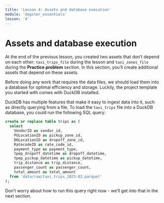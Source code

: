 ```yaml
---
title: 'Lesson 4: Assets and database execution'
module: 'dagster_essentials'
lesson: '4'
---
```


# Assets and database execution

At the end of the previous lesson, you created two assets that don’t depend on each other: `taxi_trips_file` during the lesson and `taxi_zones_file` during the **Practice problem** section. In this section, you’ll create additional assets that depend on these assets.

Before doing any work that requires the data files, we should load them into a database for optimal efficiency and storage. Luckily, the project template you started with comes with DuckDB installed.

DuckDB has multiple features that make it easy to ingest data into it, such as directly querying from a file. To load the `taxi_trips` file into a DuckDB database, you could run the following SQL query:

```sql
create or replace table trips as (
  select
    VendorID as vendor_id,
    PULocationID as pickup_zone_id,
    DOLocationID as dropoff_zone_id,
    RatecodeID as rate_code_id,
    payment_type as payment_type,
    tpep_dropoff_datetime as dropoff_datetime,
    tpep_pickup_datetime as pickup_datetime,
    trip_distance as trip_distance,
    passenger_count as passenger_count,
    total_amount as total_amount
  from 'data/raw/taxi_trips_2023-03.parquet'
);
```

Don’t worry about how to run this query right now - we’ll get into that in the next section.
